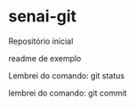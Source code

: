 # senai-git
Repositório inicial 

readme de exemplo


Lembrei do comando: git status


lembrei do comando: git commit

